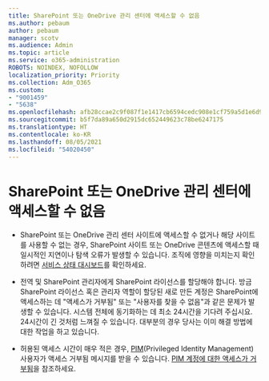 ```yaml
---
title: SharePoint 또는 OneDrive 관리 센터에 액세스할 수 없음
ms.author: pebaum
author: pebaum
manager: scotv
ms.audience: Admin
ms.topic: article
ms.service: o365-administration
ROBOTS: NOINDEX, NOFOLLOW
localization_priority: Priority
ms.collection: Adm_O365
ms.custom:
- "9001459"
- "5638"
ms.openlocfilehash: afb28ccae2c9f087f1e1417cb6594cedc908e1cf759a5d1e6d92c4ee9a75527d
ms.sourcegitcommit: b5f7da89a650d2915dc652449623c78be6247175
ms.translationtype: HT
ms.contentlocale: ko-KR
ms.lasthandoff: 08/05/2021
ms.locfileid: "54020450"
---
```

# <a name="unable-to-access-sharepoint-or-onedrive-admin-center"></a>SharePoint 또는 OneDrive 관리 센터에 액세스할 수 없음

- SharePoint 또는 OneDrive 관리 센터 사이트에 액세스할 수 없거나 해당 사이트를 사용할 수 없는 경우, SharePoint 사이트 또는 OneDrive 콘텐츠에 액세스할 때 일시적인 지연이나 탐색 오류가 발생할 수 있습니다. 조직에 영향을 미치는지 확인하려면 [서비스 상태 대시보드](https://admin.microsoft.com/AdminPortal/Home#/servicehealth)를 확인하세요.

- 전역 및 SharePoint 관리자에게 SharePoint 라이선스를 할당해야 합니다. 방금 SharePoint 라이선스 혹은 관리자 역할이 할당된 새로 만든 계정은 SharePoint에 액세스하는 데 "액세스가 거부됨" 또는 "사용자를 찾을 수 없음"과 같은 문제가 발생할 수 있습니다. 시스템 전체에 동기화하는 데 최소 24시간을 기다려 주십시요. 24시간이 긴 것처럼 느껴질 수 있습니다. 대부분의 경우 당사는 이미 해결 방법에 대한 작업을 하고 있습니다.

- 허용된 액세스 시간이 매우 적은 경우, [PIM](https://docs.microsoft.com/azure/active-directory/privileged-identity-management/pim-how-to-add-role-to-user?tabs=new)(Privileged Identity Management) 사용자가 액세스 거부됨 메시지를 받을 수 있습니다. [PIM 계정에 대한 액세스가 거부됨](https://docs.microsoft.com/sharepoint/troubleshoot/administration/access-denied-to-pim-user-accounts)을 참조하세요.